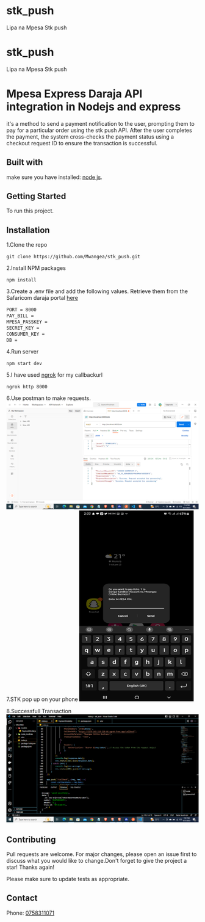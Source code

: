 # stk_push
Lipa na Mpesa Stk push
# stk_push
Lipa na Mpesa Stk push
# Mpesa Express Daraja API integration in Nodejs and express
it's a method to send a payment notification to the user, prompting them to pay for a particular order using the stk push API. After the user completes the payment, the system cross-checks the payment status using a checkout request ID to ensure the transaction is successful.

## Built with

make sure you have installed: [node js](https://nodejs.org/en/download).

## Getting Started
To run this project.

## Installation
1.Clone the repo
```
git clone https://github.com/Mwangea/stk_push.git
```
2.Install NPM packages
```
npm install
```
3.Create a .env file and add the following values. Retrieve them from the Safaricom daraja portal [here](https://developer.safaricom.co.ke/)
```
PORT = 8000
PAY_BILL = 
MPESA_PASSKEY = 
SECRET_KEY = 
CONSUMER_KEY = 
DB =  
```
4.Run server
```
npm start dev
```
5.I have used [ngrok](https://ngrok.com/download) for my callbackurl
```
ngrok http 8000
```
6.Use postman to make requests.
<img src="postman.png" alt="Postman request">
7.STK pop up on your phone
<img src="stk.jpg" alt="stk pop" width="300" height="500">

8.Successfull Transaction
![Transaction](Transaction.png)

## Contributing

Pull requests are welcome. For major changes, please open an issue first
to discuss what you would like to change.Don't forget to give the project a star! Thanks again!

Please make sure to update tests as appropriate.

## Contact
Phone: <a href="tel:0758311071">0758311071</a>

